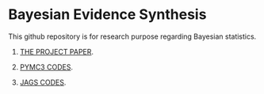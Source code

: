 # Bayesian Evidence Synthesis

This github repository is for research purpose regarding Bayesian statistics.

1. [THE PROJECT PAPER](https://github.com/tom-hc-park/Bayesian-evidence-synthesis-/blob/master/latex/newpaper.pdf).   

2. [PYMC3 CODES](https://github.com/tom-hc-park/Bayesian-evidence-synthesis-/blob/master/jupyter_notebook/report_revised_2.ipynb). 

3. [JAGS CODES](https://github.com/tom-hc-park/Bayesian-evidence-synthesis-/blob/master/Rcodes/JAGS_overdoses.pdf). 

